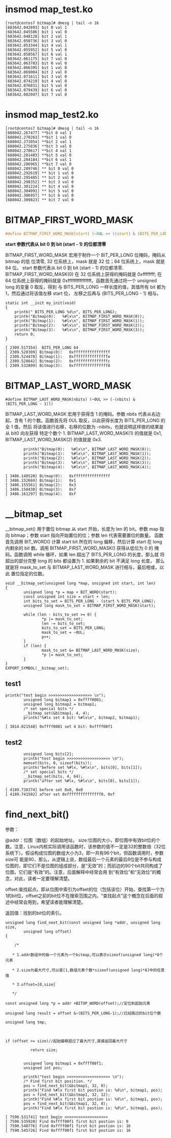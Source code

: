 # insmod map_test.ko 
```
[root@centos7 bitmap]# dmesg | tail -n 16
[683642.042893] bit 0 val 1 
[683642.045506] bit 1 val 0 
[683642.048128] bit 2 val 1 
[683642.050736] bit 3 val 0 
[683642.053344] bit 4 val 1 
[683642.055952] bit 5 val 0 
[683642.058567] bit 6 val 1 
[683642.061175] bit 7 val 0 
[683642.063783] bit 0 val 0 
[683642.066395] bit 1 val 0 
[683642.069004] bit 2 val 0 
[683642.071611] bit 3 val 0 
[683642.074219] bit 4 val 0 
[683642.076831] bit 5 val 0 
[683642.079439] bit 6 val 0 
[683642.082047] bit 7 val 0 
```
# insmod map_test2.ko 
```
[root@centos7 bitmap]# dmesg | tail -n 16
[688042.267477] **bit 0 val 1 
[688042.270263] **bit 1 val 0 
[688042.273054] **bit 2 val 1 
[688042.275836] **bit 3 val 0 
[688042.278617] **bit 4 val 1 
[688042.281403] **bit 5 val 0 
[688042.284184] **bit 6 val 1 
[688042.286965] **bit 7 val 0 
[688042.289746] ** bit 0 val 0 
[688042.292619] ** bit 1 val 0 
[688042.295485] ** bit 2 val 0 
[688042.298352] ** bit 3 val 0 
[688042.301224] ** bit 4 val 0 
[688042.304091] ** bit 5 val 0 
[688042.306957] ** bit 6 val 0 
[688042.309823] ** bit 7 val 0 
```

#   BITMAP_FIRST_WORD_MASK
```C
#define BITMAP_FIRST_WORD_MASK(start) (~0UL << ((start) & (BITS_PER_LONG - 1)))
```
****start 参数代表从 bit 0 到 bit (start - 1) 的位都清零****

BITMAP_FIRST_WORD_MASK 宏用于制作一个 BIT_PER_LONG 位掩码，掩码从 bitmap 的低 位清零, 32 位系统上，mask 就是 32 位；64 位系统上，mask 就是 64 位。 start 参数代表从 bit 0 到 bit (start - 1) 的位都清零. BITMAP_FIRST_WORD_MASK(0) 在 32 位系统上获得的掩码就是 0xffffffff; 在 64 位系统上获得的掩码就是 0xffffffffffffffff。函数首先通过将一个 unsigned long 的变量 0 取反，得到 与 BITS_PER_LONG 一样长度的值，其值所有 bit 都为 1，然后通过将该值左移 start 位， 左移之后再与 (BITS_PER_LONG - 1) 相与。

```
static int __init my_init(void)
{
    printk(" BITS_PER_LONG %d\n", BITS_PER_LONG);
    printk("Bitmap(0):   %#lx\n", BITMAP_FIRST_WORD_MASK(0));
    printk("Bitmap(1):   %#lx\n", BITMAP_FIRST_WORD_MASK(1));
    printk("Bitmap(2):   %#lx\n", BITMAP_FIRST_WORD_MASK(2));
    printk("Bitmap(3):   %#lx\n", BITMAP_FIRST_WORD_MASK(3));
    return 0;
}
```

```
[ 2309.517354]  BITS_PER_LONG 64
[ 2309.520309] Bitmap(0):   0xffffffffffffffff
[ 2309.524478] Bitmap(1):   0xfffffffffffffffe
[ 2309.528642] Bitmap(2):   0xfffffffffffffffc
[ 2309.532809] Bitmap(3):   0xfffffffffffffff8
```

#   BITMAP_LAST_WORD_MASK

```
#define BITMAP_LAST_WORD_MASK(nbits) (~0UL >> (-(nbits) & (BITS_PER_LONG - 1)))
```
BITMAP_LAST_WORD_MASK 宏用于获得含 1 的掩码。参数 nbits 代表从右边起，含有 1 的个数。函数首先将 0UL 取反，以此获得长度为 BITS_PER_LONG 的全 1 值，然后 将该值进行右移，右移的位数为 -nibits，也就说明这样做的结果是从 bit0 向左获得 特定个数个 1. BITMAP_LAST_WORD_MASK(1) 的值就是 0x1, BITMAP_LAST_WORD_MASK(2) 的值就是 0x3.


```
        printk("Bitmap(0):   %#lx\n", BITMAP_LAST_WORD_MASK(0));
        printk("Bitmap(1):   %#lx\n", BITMAP_LAST_WORD_MASK(1));
        printk("Bitmap(2):   %#lx\n", BITMAP_LAST_WORD_MASK(2));
        printk("Bitmap(3):   %#lx\n", BITMAP_LAST_WORD_MASK(3));
        printk("Bitmap(4):   %#lx\n", BITMAP_LAST_WORD_MASK(4));
```

```
[ 3486.148520] Bitmap(0):   0xffffffffffffffff
[ 3486.152684] Bitmap(1):   0x1
[ 3486.155561] Bitmap(2):   0x3
[ 3486.158430] Bitmap(3):   0x7
[ 3486.161297] Bitmap(4):   0xf
```

# __bitmap_set

__bitmap_set() 用于置位 bitmap 从 start 开始，长度为 len 的 bit。参数 map 指向 bitmap；参数 start 指向开始置位的位；参数 len 代表需要置位的数量。 函数首先调用 BIT_WORD() 计算 start bit 所在的 long 偏移，然后计算 start 在 long 内剩余的 bit 数。调用 BITMAP_FIRST_WORD_MASK() 获得从低位为 0 的 掩码。函数调用 while 循环，如果 len 超出了 BITS_PER_LONG 的长度，那么就 将超出的部分完整 long 的 bits 都设置为 1. 如果剩余的 bit 不满足 long 长度， 那么就是将 mask_to_set 与 BITMAP_LAST_WORD_MASK 进行相与，最后相或，以此 置位指定的位数。

```
void __bitmap_set(unsigned long *map, unsigned int start, int len)
{
        unsigned long *p = map + BIT_WORD(start);
        const unsigned int size = start + len;
        int bits_to_set = BITS_PER_LONG - (start % BITS_PER_LONG);
        unsigned long mask_to_set = BITMAP_FIRST_WORD_MASK(start);

        while (len - bits_to_set >= 0) {
                *p |= mask_to_set;
                len -= bits_to_set;
                bits_to_set = BITS_PER_LONG;
                mask_to_set = ~0UL;
                p++;
        }
        if (len) {
                mask_to_set &= BITMAP_LAST_WORD_MASK(size);
                *p |= mask_to_set;
        }
}
EXPORT_SYMBOL(__bitmap_set);
```

## test1

```
printk("test begin >>>>>>>>>>>>>>>>>>> \n");
        unsigned long bitmap1 = 0xffff0001;
        unsigned long bitmap2 = bitmap1;
        /* set special bits */
        __bitmap_set(&bitmap1, 4, 4);
        printk("%#lx set 4 bit: %#lx\n", bitmap2, bitmap1);
```


```
[ 3814.021548] 0xffff0001 set 4 bit: 0xffff00f1
```

## test2

```
        unsigned long bits[2];
        printk("test begin >>>>>>>>>>>>>>>>>>> \n");
        memset(bits, 0, sizeof(bits));
        printk("before set %#lx, %#lx\n", bits[0], bits[1]);
        /* set special bits */
        __bitmap_set(bits, 4, 64);
        printk("after set %#lx, %#lx\n", bits[0], bits[1]);
```

```
[ 4189.738374] before set 0x0, 0x0
[ 4189.741502] after set 0xfffffffffffffff0, 0xf
```

#  find_next_bit()

参数：

@addr：位图（数组）的起始地址。
size:位图的大小，即位图中有效bit位的个数。注意，Linux内核实际调用该函数时，该参数的值不一定是32的整数倍（32位系统下）。假设构成位图的数组大小为3，即一共有96个bit，但函数调用时，参数size可           能是90，那么，从逻辑上说，数组最后一个元素的最后6位是不参与构成位图的，即它们不是位图的组成部分，是“无效”的；而前边的90个bit共同构成了位图，它们是“有效”的。注意，后面解释中经常会用 到“有效位”和“无效位”的概念，对此，读者一定要理解清楚。

offset:查找起点。即从位图中索引为offset的位（包括该位）开始，查找第一个为1的bit位，offset之前的bit位不在搜索范围之内。“查找起点”这个概念在后面的叙述中经常会用到，希望读者能理解清楚。

返回值：找到的bit位的索引。


```
unsigned long find_next_bit(const unsigned long *addr, unsigned long size,
        unsigned long offset)
{

    /*

   * 1.addr数组中的每一个元素为一个bitmap,可以表示sizeof(unsigned long)*8个元素

   * 2.size为最大尺寸,可以是[1,数组元素个数*sizeof(unsigned long)*8]中的任意值

   * 3.offset=[0,size]

   */

const unsigned long *p = addr +BITOP_WORD(offset);//定位到起始元素

unsigned long result = offset &~(BITS_PER_LONG-1);//已经跳过的bit位个数

unsigned long tmp;

 

if (offset >= size)//起始偏移超过了最大尺寸,直接返回最大尺寸

           return size;

```

```

        unsigned long bitmap1 = 0xffff00f1;
        unsigned int pos;

        printk("test begin >>>>>>>>>>>>>>>>>>> \n");
        /* Find first bit position. */
        pos = find_next_bit(&bitmap1, 32, 0);
        printk("Find %#lx first bit postion is: %d\n", bitmap1, pos);
        pos = find_next_bit(&bitmap1, 32, 12);
        printk("Find %#lx first bit postion is: %d\n", bitmap1, pos);
        pos = find_next_bit(&bitmap1, 32, 8);
        printk("Find %#lx first bit postion is: %d\n", bitmap1, pos);
```


```
[ 7590.531741] test begin >>>>>>>>>>>>>>>>>>> 
[ 7590.535920] Find 0xffff00f1 first bit postion is: 0
[ 7590.540776] Find 0xffff00f1 first bit postion is: 16
[ 7590.545726] Find 0xffff00f1 first bit postion is: 16
```